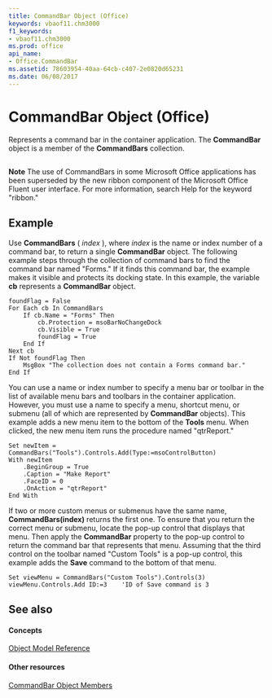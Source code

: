 ```yaml
---
title: CommandBar Object (Office)
keywords: vbaof11.chm3000
f1_keywords:
- vbaof11.chm3000
ms.prod: office
api_name:
- Office.CommandBar
ms.assetid: 78603954-40aa-64cb-c407-2e0820d65231
ms.date: 06/08/2017
---
```



# CommandBar Object (Office)

Represents a command bar in the container application. The **CommandBar** object is a member of the **CommandBars** collection.


## 


 **Note**  The use of CommandBars in some Microsoft Office applications has been superseded by the new ribbon component of the Microsoft Office Fluent user interface. For more information, search Help for the keyword "ribbon."


## Example

Use **CommandBars** ( _index_ ), where _index_ is the name or index number of a command bar, to return a single **CommandBar** object. The following example steps through the collection of command bars to find the command bar named "Forms." If it finds this command bar, the example makes it visible and protects its docking state. In this example, the variable **cb** represents a **CommandBar** object.


```
foundFlag = False  
For Each cb In CommandBars 
    If cb.Name = "Forms" Then 
        cb.Protection = msoBarNoChangeDock 
        cb.Visible = True  
        foundFlag = True  
    End If 
Next cb 
If Not foundFlag Then 
    MsgBox "The collection does not contain a Forms command bar." 
End If
```

You can use a name or index number to specify a menu bar or toolbar in the list of available menu bars and toolbars in the container application. However, you must use a name to specify a menu, shortcut menu, or submenu (all of which are represented by **CommandBar** objects). This example adds a new menu item to the bottom of the **Tools** menu. When clicked, the new menu item runs the procedure named "qtrReport."




```
Set newItem = CommandBars("Tools").Controls.Add(Type:=msoControlButton) 
With newItem 
    .BeginGroup = True  
    .Caption = "Make Report" 
    .FaceID = 0 
    .OnAction = "qtrReport" 
End With
```

If two or more custom menus or submenus have the same name, **CommandBars(index)** returns the first one. To ensure that you return the correct menu or submenu, locate the pop-up control that displays that menu. Then apply the **CommandBar** property to the pop-up control to return the command bar that represents that menu. Assuming that the third control on the toolbar named "Custom Tools" is a pop-up control, this example adds the **Save** command to the bottom of that menu.




```
Set viewMenu = CommandBars("Custom Tools").Controls(3) 
viewMenu.Controls.Add ID:=3    'ID of Save command is 3
```


## See also


#### Concepts


[Object Model Reference](reference-object-library-reference-for-office.md)
#### Other resources


[CommandBar Object Members](commandbar-members-office.md)

